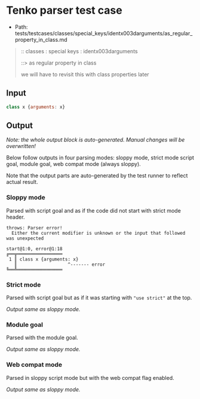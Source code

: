 # Tenko parser test case

- Path: tests/testcases/classes/special_keys/identx003darguments/as_regular_property_in_class.md

> :: classes : special keys : identx003darguments
>
> ::> as regular property in class
>
> we will have to revisit this with class properties later

## Input

`````js
class x {arguments: x}
`````

## Output

_Note: the whole output block is auto-generated. Manual changes will be overwritten!_

Below follow outputs in four parsing modes: sloppy mode, strict mode script goal, module goal, web compat mode (always sloppy).

Note that the output parts are auto-generated by the test runner to reflect actual result.

### Sloppy mode

Parsed with script goal and as if the code did not start with strict mode header.

`````
throws: Parser error!
  Either the current modifier is unknown or the input that followed was unexpected

start@1:0, error@1:18
╔══╦═════════════════
 1 ║ class x {arguments: x}
   ║                   ^------- error
╚══╩═════════════════

`````

### Strict mode

Parsed with script goal but as if it was starting with `"use strict"` at the top.

_Output same as sloppy mode._

### Module goal

Parsed with the module goal.

_Output same as sloppy mode._

### Web compat mode

Parsed in sloppy script mode but with the web compat flag enabled.

_Output same as sloppy mode._
